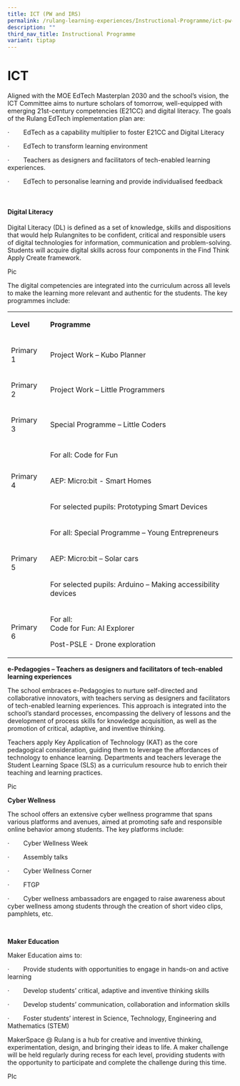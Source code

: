 ```yaml
---
title: ICT (PW and IRS)
permalink: /rulang-learning-experiences/Instructional-Programme/ict-pw-and-irs/
description: ""
third_nav_title: Instructional Programme
variant: tiptap
---
```

<h1>ICT</h1>
<p>Aligned with the MOE EdTech Masterplan 2030 and the school’s vision, the
ICT Committee aims to nurture scholars of tomorrow, well-equipped with
emerging 21st-century competencies (E21CC) and digital literacy. The goals
of the Rulang EdTech implementation plan are:</p>
<p>·&nbsp;&nbsp;&nbsp;&nbsp;&nbsp;&nbsp;&nbsp; EdTech as a capability multiplier
to foster E21CC and Digital Literacy</p>
<p>·&nbsp;&nbsp;&nbsp;&nbsp;&nbsp;&nbsp;&nbsp; EdTech to transform learning
environment</p>
<p>·&nbsp;&nbsp;&nbsp;&nbsp;&nbsp;&nbsp;&nbsp; Teachers as designers and
facilitators of tech-enabled learning experiences.</p>
<p>·&nbsp;&nbsp;&nbsp;&nbsp;&nbsp;&nbsp;&nbsp; EdTech to personalise learning
and provide individualised feedback</p>
<p>&nbsp;</p>
<h4><strong>Digital Literacy</strong></h4>
<p>Digital Literacy (DL) is defined as a set of knowledge, skills and dispositions
that would help Rulangnites to be confident, critical and responsible users
of digital technologies for information, communication and problem-solving.
Students will acquire digital skills across four components in the Find
Think Apply Create framework.</p>
<p></p>
<p>Pic</p>
<p></p>
<p>The digital competencies are integrated into the curriculum across all
levels to make the learning more relevant and authentic for the students.
The key programmes include:</p>
<table style="minWidth: 50px">
<colgroup>
<col>
<col>
</colgroup>
<tbody>
<tr>
<td rowspan="1" colspan="1">
<p><strong>Level</strong>
</p>
</td>
<td rowspan="1" colspan="1">
<p><strong>Programme</strong>
</p>
</td>
</tr>
<tr>
<td rowspan="1" colspan="1">
<p>Primary 1</p>
</td>
<td rowspan="1" colspan="1">
<p>Project Work – Kubo Planner</p>
</td>
</tr>
<tr>
<td rowspan="1" colspan="1">
<p>Primary 2</p>
</td>
<td rowspan="1" colspan="1">
<p>Project Work – Little Programmers</p>
</td>
</tr>
<tr>
<td rowspan="1" colspan="1">
<p>Primary 3</p>
</td>
<td rowspan="1" colspan="1">
<p>Special Programme – Little Coders</p>
</td>
</tr>
<tr>
<td rowspan="3" colspan="1">
<p>Primary 4</p>
</td>
<td rowspan="1" colspan="1">
<p>For all: Code for Fun</p>
</td>
</tr>
<tr>
<td rowspan="1" colspan="1">
<p>AEP: Micro:bit - Smart Homes</p>
</td>
</tr>
<tr>
<td rowspan="1" colspan="1">
<p>For selected pupils: Prototyping Smart Devices</p>
</td>
</tr>
<tr>
<td rowspan="3" colspan="1">
<p>Primary 5</p>
</td>
<td rowspan="1" colspan="1">
<p>For all: Special Programme – Young Entrepreneurs</p>
</td>
</tr>
<tr>
<td rowspan="1" colspan="1">
<p>AEP: Micro:bit – Solar cars</p>
</td>
</tr>
<tr>
<td rowspan="1" colspan="1">
<p>For selected pupils: Arduino – Making accessibility devices</p>
</td>
</tr>
<tr>
<td rowspan="1" colspan="1">
<p>Primary 6</p>
</td>
<td rowspan="1" colspan="1">
<p>For all:
<br>Code for Fun: AI Explorer</p>
<p>Post-PSLE - Drone exploration</p>
</td>
</tr>
</tbody>
</table>
<p><strong>e-Pedagogies – Teachers as designers and facilitators of tech-enabled learning experiences</strong>
</p>
<p>The school embraces e-Pedagogies to nurture self-directed and collaborative
innovators, with teachers serving as designers and facilitators of tech-enabled
learning experiences. This approach is integrated into the school’s standard
processes, encompassing the delivery of lessons and the development of
process skills for knowledge acquisition, as well as the promotion of critical,
adaptive, and inventive thinking.</p>
<p>Teachers apply Key Application of Technology (KAT) as the core pedagogical
consideration, guiding them to leverage the affordances of technology to
enhance learning. Departments and teachers leverage the Student Learning
Space (SLS) as a curriculum resource hub to enrich their teaching and learning
practices.</p>
<p></p>
<p>Pic</p>
<p><strong>Cyber Wellness</strong>
</p>
<p>The school offers an extensive cyber wellness programme that spans various
platforms and avenues, aimed at promoting safe and responsible online behavior
among students. The key platforms include:</p>
<p>·&nbsp;&nbsp;&nbsp;&nbsp;&nbsp;&nbsp;&nbsp; Cyber Wellness Week</p>
<p>·&nbsp;&nbsp;&nbsp;&nbsp;&nbsp;&nbsp;&nbsp; Assembly talks</p>
<p>·&nbsp;&nbsp;&nbsp;&nbsp;&nbsp;&nbsp;&nbsp; Cyber Wellness Corner</p>
<p>·&nbsp;&nbsp;&nbsp;&nbsp;&nbsp;&nbsp;&nbsp; FTGP</p>
<p>·&nbsp;&nbsp;&nbsp;&nbsp;&nbsp;&nbsp;&nbsp; Cyber wellness ambassadors
are engaged to raise awareness about cyber wellness among students through
the creation of short video clips, pamphlets, etc.</p>
<p><strong>&nbsp;</strong>
</p>
<p><strong>Maker Education</strong>
</p>
<p>Maker Education aims to:</p>
<p>·&nbsp;&nbsp;&nbsp;&nbsp;&nbsp;&nbsp;&nbsp; Provide students with opportunities
to engage in hands-on and active learning</p>
<p>·&nbsp;&nbsp;&nbsp;&nbsp;&nbsp;&nbsp;&nbsp; Develop students’ critical,
adaptive and inventive thinking skills</p>
<p>·&nbsp;&nbsp;&nbsp;&nbsp;&nbsp;&nbsp;&nbsp; Develop students’ communication,
collaboration and information skills</p>
<p>·&nbsp;&nbsp;&nbsp;&nbsp;&nbsp;&nbsp;&nbsp; Foster students’ interest
in Science, Technology, Engineering and Mathematics (STEM)</p>
<p>MakerSpace @ Rulang is a hub for creative and inventive thinking, experimentation,
design, and bringing their ideas to life. A maker challenge will be held
regularly during recess for each level, providing students with the opportunity
to participate and complete the challenge during this time.</p>
<p></p>
<p>PIc</p>
<p></p>
<p></p>
<p></p>
<p></p>